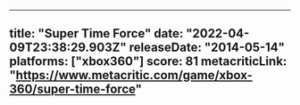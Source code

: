 
---
title: "Super Time Force"
date: "2022-04-09T23:38:29.903Z"
releaseDate: "2014-05-14"
platforms: ["xbox360"]
score: 81
metacriticLink: "https://www.metacritic.com/game/xbox-360/super-time-force"
---
